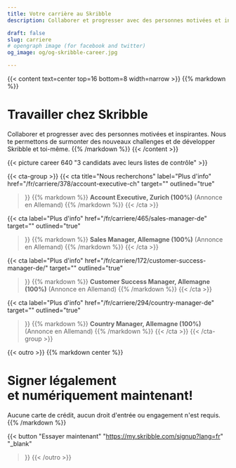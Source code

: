 ```yaml
---
title: Votre carrière au Skribble
description: Collaborer et progresser avec des personnes motivées et inspirantes. Nous te permettons de surmonter des nouveaux challenges et de développer Skribble et toi-même.

draft: false
slug: carriere
# opengraph image (for facebook and twitter)
og_image: og/og-skribble-career.jpg

---
```


{{< content text=center top=16 bottom=8 width=narrow >}}
{{% markdown %}}
# Travailler chez Skribble
Collaborer et progresser avec des personnes motivées et inspirantes.
Nous te permettons de surmonter des nouveaux challenges
et de développer Skribble et toi-même.
{{% /markdown %}}
{{< /content >}}

{{< picture career 640 "3 candidats avec leurs listes de contrôle" >}}

{{< cta-group >}}
{{< cta
  title="Nous recherchons"
  label="Plus d'info"
  href="/fr/carriere/378/account-executive-ch"
  target=""
  outlined="true"
>}}
{{% markdown %}}
**Account Executive, Zurich (100%)**
(Annonce en Allemand)
{{% /markdown %}}
{{< /cta >}}

{{< cta
  label="Plus d'info"
  href="/fr/carriere/465/sales-manager-de"
  target=""
  outlined="true"
>}}
{{% markdown %}}
**Sales Manager, Allemagne (100%)**
(Annonce en Allemand)
{{% /markdown %}}
{{< /cta >}}

{{< cta
  label="Plus d'info"
  href="/fr/carriere/172/customer-success-manager-de/"
  target=""
  outlined="true"
>}}
{{% markdown %}}
**Customer Success Manager, Allemagne (100%)**
(Annonce en Allemand)
{{% /markdown %}}
{{< /cta >}}

{{< cta
  label="Plus d'info"
  href="/fr/carriere/294/country-manager-de"
  target=""
  outlined="true"
>}}
{{% markdown %}}
**Country Manager, Allemagne (100%)**
(Annonce en Allemand)
{{% /markdown %}}
{{< /cta >}}
{{< /cta-group >}}

[//]: # (--------------------------------------------------------------------------------------------------------------)

{{< outro >}}
{{% markdown center %}}
# Signer légalement <br class="hide-for-mobile">et numériquement maintenant!
Aucune carte de crédit, aucun droit d'entrée
ou engagement n'est requis.
{{% /markdown %}}

{{< button
  "Essayer maintenant"
  "https://my.skribble.com/signup?lang=fr"
  "_blank"
>}}
{{< /outro >}}
